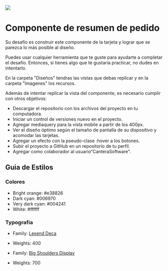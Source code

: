 ![](https://i.ibb.co/j8rds7B/Logo-5.png)

# Componente de resumen de pedido

Su desafío es construir este componente de la tarjeta y lograr que se parezca lo más posible al diseño.

Puedes usar cualquier herramienta que te guste para ayudarte a completar el desafío. Entonces, si tienes algo que te gustaría practicar, no dudes en intentarlo.

En la carpeta "Diseños" tendras las vistas que debas replicar y en la carpeta "Imagenes" los recursos.

Además de intentar replicar la vista del componente, es necesario cumplir con otros objetivos:

- Descargar el repositorio con los archivos del proyecto en tu computadora.
- Iniciar un control de versiones nuevo en el proyecto.
- Agregar mediaquery para la vista mobile a partir de los 400px.
- Ver el diseño óptimo según el tamaño de pantalla de su dispositivo y acomodar las tarjetas.
- Agregar un efecto con la pseudo-clase :hover a los botones.
- Subir el proyecto a GitHub en un repositorio de tu perfil.
- Agregar como colaborador al usuario“CanteraSoftware".

## Guia de Estilos

### Colores

- Bright orange: #e38826
- Dark cyan: #006970
- Very dark cyan: #004241
- White: #ffffff

### Typografia

- Family: [Lexend Deca](https://fonts.google.com/specimen/Lexend+Deca)
- Weights: 400

- Family: [Big Shoulders Display](https://fonts.google.com/specimen/Big+Shoulders+Display)
- Weights: 700
